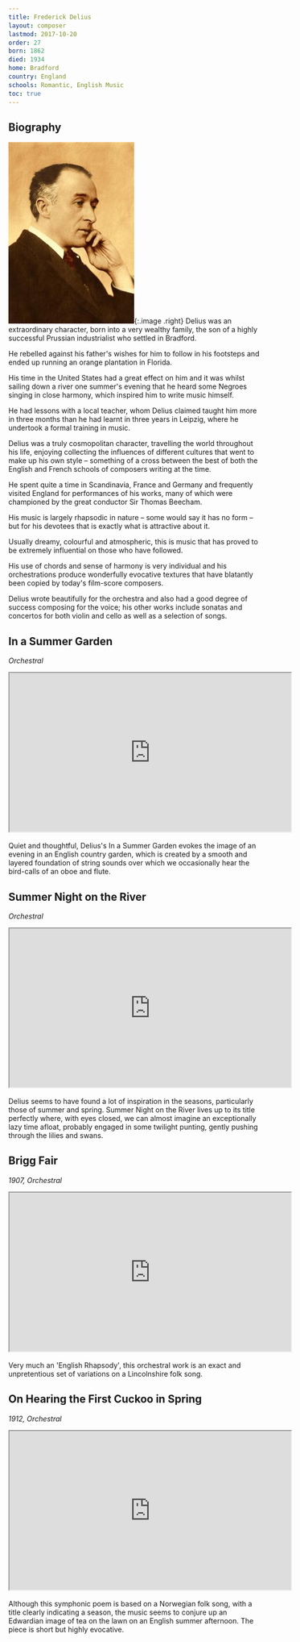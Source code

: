 ```yaml
---
title: Frederick Delius
layout: composer
lastmod: 2017-10-20
order: 27
born: 1862
died: 1934
home: Bradford
country: England
schools: Romantic, English Music
toc: true
---
```


## Biography

![Frederick Delius](/images/classical/27.jpg){:.image .right}
Delius was an extraordinary character, born into a very wealthy family, the son of a highly successful Prussian industrialist who settled in Bradford.

He rebelled against his father's wishes for him to follow in his footsteps and ended up running an orange plantation in Florida.

His time in the United States had a great effect on him and it was whilst sailing down a river one summer's evening that he heard some Negroes singing in close harmony, which inspired him to write music himself.

He had lessons with a local teacher, whom Delius claimed taught him more in three months than he had learnt in three years in Leipzig, where he undertook a formal training in music.

Delius was a truly cosmopolitan character, travelling the world throughout his life, enjoying collecting the influences of different cultures that went to make up his own style – something of a cross between the best of both the English and French schools of composers writing at the time.

He spent quite a time in Scandinavia, France and Germany and frequently visited England for performances of his works, many of which were championed by the great conductor Sir Thomas Beecham.

His music is largely rhapsodic in nature – some would say it has no form – but for his devotees that is exactly what is attractive about it.

Usually dreamy, colourful and atmospheric, this is music that has proved to be extremely influential on those who have followed.

His use of chords and sense of harmony is very individual and his orchestrations produce wonderfully evocative textures that have blatantly been copied by today's film-score composers.

Delius wrote beautifully for the orchestra and also had a good degree of success composing for the voice; his other works include sonatas and concertos for both violin and cello as well as a selection of songs.

## In a Summer Garden

_Orchestral_

<div class='embed-responsive embed-responsive-4by3'><iframe width='560' height='315' src='https://www.youtube.com/embed/ojEiAF9HCFI'  allowfullscreen></iframe></div>

Quiet and thoughtful, Delius's In a Summer Garden evokes the image of an evening in an English country garden, which is created by a smooth and layered foundation of string sounds over which we occasionally hear the bird-calls of an oboe and flute.

## Summer Night on the River

_Orchestral_

<div class='embed-responsive embed-responsive-4by3'><iframe width='560' height='315' src='https://www.youtube.com/embed/ttK8eRueuWI'  allowfullscreen></iframe></div>

Delius seems to have found a lot of inspiration in the seasons, particularly those of summer and spring.  Summer Night on the River lives up to its title perfectly where, with eyes closed, we can almost imagine an exceptionally lazy time afloat, probably engaged in some twilight punting, gently pushing through the lilies and swans.

## Brigg Fair

_1907, Orchestral_

<div class='embed-responsive embed-responsive-4by3'><iframe width='560' height='315' src='https://www.youtube.com/embed/rjpvZZL5X2Q'  allowfullscreen></iframe></div>

Very much an 'English Rhapsody', this orchestral work is an exact and unpretentious set of variations on a Lincolnshire folk song.

## On Hearing the First Cuckoo in Spring

_1912, Orchestral_

<div class='embed-responsive embed-responsive-4by3'><iframe width='560' height='315' src='https://www.youtube.com/embed/aTk3iYI7zn4'  allowfullscreen></iframe></div>

Although this symphonic poem is based on a Norwegian folk song, with a title clearly indicating a season, the music seems to conjure up an Edwardian image of tea on the lawn on an English summer afternoon.  The piece is short but highly evocative.
